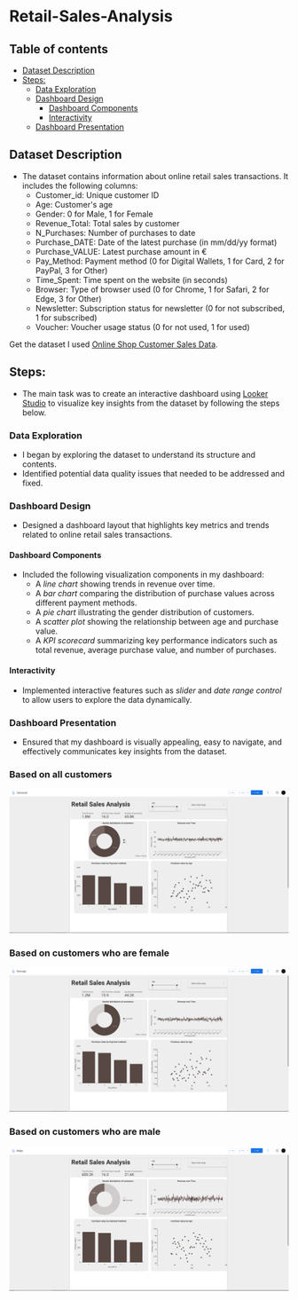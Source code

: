 # Retail-Sales-Analysis





## Table of contents
- [Dataset Description](#Dataset-description)
- [Steps:](#Steps)
  - [Data Exploration](#Data-Exploration)
  - [Dashboard Design](#Dashboard-Design)
    - [Dashboard Components](#Dashboard-Components)
    - [Interactivity](#Interactivity)
  - [Dashboard Presentation](#Dashboard-Presentation)


## Dataset Description
- The dataset contains information about online retail sales transactions. It includes the following columns:
   -  Customer_id: Unique customer ID
   -  Age: Customer's age
   -  Gender: 0 for Male, 1 for Female
   -  Revenue_Total: Total sales by customer
   -  N_Purchases: Number of purchases to date
   -  Purchase_DATE: Date of the latest purchase (in mm/dd/yy format)
   -  Purchase_VALUE: Latest purchase amount in €
   -  Pay_Method: Payment method (0 for Digital Wallets, 1 for Card, 2 for PayPal, 3 for Other)
   -  Time_Spent: Time spent on the website (in seconds)
   -  Browser: Type of browser used (0 for Chrome, 1 for Safari, 2 for Edge, 3 for Other)
   -  Newsletter: Subscription status for newsletter (0 for not subscribed, 1 for subscribed)
   -  Voucher: Voucher usage status (0 for not used, 1 for used)

Get the dataset I used [Online Shop Customer Sales Data](assets/dataset/Online_Shop_Customer_Sales_Data.csv).

## Steps:
- The main task was to create an interactive dashboard using [Looker Studio](https://lookerstudio.google.com/u/0/navigation/reporting) to visualize key insights from the dataset by following the steps below.
### Data Exploration
 -  I began by exploring the dataset to understand its structure and contents.
 -  Identified potential data quality issues that needed to be addressed and fixed.
### Dashboard Design
 -  Designed a dashboard layout that highlights key metrics and trends related to online retail sales transactions.
#### Dashboard Components
- Included the following visualization components in my dashboard:
  -  A *line chart* showing trends in revenue over time.
  -  A *bar chart* comparing the distribution of purchase values across different payment methods.
  -  A *pie chart* illustrating the gender distribution of customers.
  -  A *scatter plot* showing the relationship between age and purchase value.
  -  A *KPI scorecard* summarizing key performance indicators such as total revenue, average purchase value, and number of purchases.
#### Interactivity
 -  Implemented interactive features such as *slider* and *date range control* to allow users to explore the data dynamically.
### Dashboard Presentation
-  Ensured that my dashboard is visually appealing, easy to navigate, and effectively communicates key insights from the dataset.


### Based on all customers
![General](assets/images/General.png)


### Based on customers who are female
![Female](assets/images/Female.png)


### Based on customers who are male
![Male](assets/images/Male.png)





